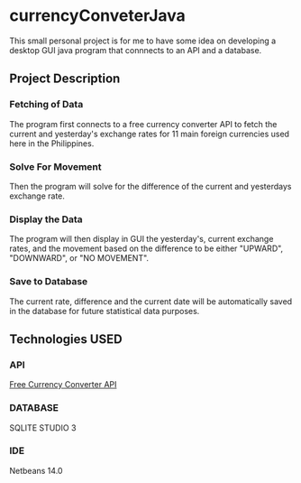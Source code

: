 # **currencyConveterJava**

This small personal project is for me to have some idea on developing a desktop GUI java program that connnects to an API and a database.

## **Project Description**

### **Fetching of Data**

The program first connects to a free currency converter API to fetch the current and yesterday's exchange rates for 11 main foreign currencies used here in the Philippines.

### **Solve For Movement**

Then the program will solve for the difference of the current and yesterdays exchange rate.

### **Display the Data**

The program will then display in GUI the yesterday's, current exchange rates, and the movement based on the difference to be either "UPWARD", "DOWNWARD", or "NO MOVEMENT".

### **Save to Database**

The current rate, difference and the current date will be automatically saved in the database for future statistical data purposes.

## **Technologies USED**

### **API**

[Free Currency Converter API](https://free.currencyconverterapi.com/)


### **DATABASE**

SQLITE STUDIO 3

### **IDE**

Netbeans 14.0
